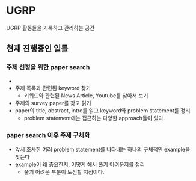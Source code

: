 # UGRP
 UGRP 활동들을 기록하고 관리하는 공간

 ## 현재 진행중인 일들

### 주제 선정을 위한 paper search
-
- 주제 목록과 관련된 keyword 찾기
  - 키워드와 관련된 News Article, Youtube를 찾아서 보기
- 주제의 survey paper를 찾고 읽기
- paper의 title, abstract, intro를 읽고 keyword와 problem statement를 정리
  - problem statement에는 접근하는 다양한 approach들이 있다.

### paper search 이후 주제 구체화
- 앞서 조사한 여러 problem statement를 나타내는 하나의 구체적인 example을 찾는다
- example이 왜 중요한지, 어떻게 해서 풀기 어려운지를 정리
  - 풀기 어려운 부분이 도전할 지점이다.
